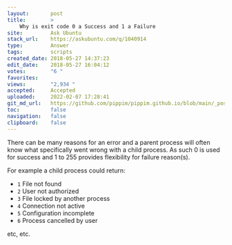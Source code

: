 ```yaml
---
layout:       post
title:        >
    Why is exit code 0 a Success and 1 a Failure
site:         Ask Ubuntu
stack_url:    https://askubuntu.com/q/1040914
type:         Answer
tags:         scripts
created_date: 2018-05-27 14:37:23
edit_date:    2018-05-27 16:04:12
votes:        "6 "
favorites:    
views:        "2,934 "
accepted:     Accepted
uploaded:     2022-02-07 17:28:41
git_md_url:   https://github.com/pippim/pippim.github.io/blob/main/_posts/2018/2018-05-27-Why-is-exit-code-0-a-Success-and-1-a-Failure.md
toc:          false
navigation:   false
clipboard:    false
---
```


There can be many reasons for an error and a parent process will often know what specifically went wrong with a child process. As such 0 is used for success and 1 to 255 provides flexibility for failure reason(s).

For example a child process could return:

- `1` File not found
- `2` User not authorized
- `3` File locked by another process
- `4` Connection not active
- `5` Configuration incomplete
- `6` Process cancelled by user

etc, etc.
